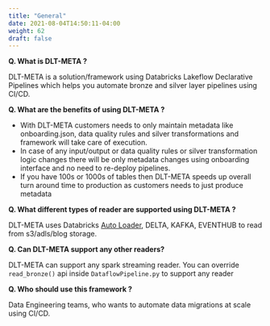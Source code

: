```yaml
---
title: "General"
date: 2021-08-04T14:50:11-04:00
weight: 62
draft: false
---
```


**Q. What is DLT-META ?**

DLT-META is a solution/framework using Databricks Lakeflow Declarative Pipelines which helps you automate bronze and silver layer pipelines using CI/CD.

**Q. What are the benefits of using DLT-META ?**

- With DLT-META customers needs to only maintain metadata like onboarding.json, data quality rules and silver transformations and framework will take care of execution.
- In case of any input/output or data quality rules or silver transformation logic changes there will be only metadata changes using onboarding interface and no need to re-deploy pipelines.
- If you have 100s or 1000s of tables then DLT-META speeds up overall turn around time to production as customers needs to just produce metadata

**Q. What different types of reader are supported using DLT-META ?**

DLT-META uses Databricks [Auto Loader](https://docs.databricks.com/ingestion/auto-loader/index.html), DELTA, KAFKA, EVENTHUB to read from s3/adls/blog storage.

**Q. Can DLT-META support any other readers?**

DLT-META can support any spark streaming reader. You can override ```read_bronze()``` api inside ```DataflowPipeline.py``` to support any reader

**Q. Who should use this framework ?**

Data Engineering teams, who wants to automate data migrations at scale using CI/CD. 

